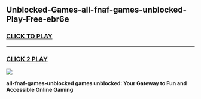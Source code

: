 
## Unblocked-Games-all-fnaf-games-unblocked-Play-Free-ebr6e
<h3>
<a href="https://premium76.site?title=all-fnaf-games-unblocked&ref=18A">CLICK TO PLAY</a></h3>
<hr>

<h3>
<a href="https://premium76.site?title=all-fnaf-games-unblocked&ref=18A">CLICK 2 PLAY</a>
  
</h3>

<a href="https://premium76.site?title=all-fnaf-games-unblocked&ref=18A"><img src="https://clearcache.store/games.png"></a>


**all-fnaf-games-unblocked games unblocked: Your Gateway to Fun and Accessible Online Gaming**
